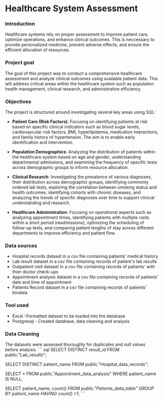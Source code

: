 # Healthcare System Assessment

### Introduction
Healthcare systems rely on proper assessment to improve patient care, optimize operations, and enhance clinical outcomes. This is neccessary to provide personalized medicine, prevent adverse effects, and ensure the efficient allocation of resources.

### Project goal
The goal of this project was to conduct a comprehensive healthcare assessment and analyze clinical outcomes using available patient data. This will address critical areas within the healthcare system such as population health management, clinical research, and administrative efficiency. 

### Objectives

The project is structured around investigating several key areas using SQL:

- **Patient Care (Risk Factors)**: Focusing on identifying patients at risk based on specific clinical indicators such as blood sugar levels, cardiovascular risk factors, BMI, hyperlipidemia, medication interactions, and family history of hypertension. The aim is to enable early identification and intervention.

- **Population Demographics**: Analyzing the distribution of patients within the healthcare system based on age and gender, understanding departmental admissions, and examining the frequency of specific tests across demographic groups to inform resource allocation.

- **Clinical Research**: Investigating the prevalence of various diagnoses, their distribution across demographic groups, identifying commonly ordered lab tests, exploring the correlation between smoking status and health outcomes, identifying cohorts with chronic diseases, and analyzing the trends of specific diagnoses over time to support clinical understanding and research.

- **Healthcare Administration**: Focusing on operational aspects such as analyzing appointment times, identifying patients with multiple visits within a short period (readmissions), optimizing the scheduling of follow-up tests, and comparing patient lengths of stay across different departments to improve efficiency and patient flow.

### Data sources
- Hospital records dataset in a csv file containing patients' medical history
- Lab result dataset in a csv file containing records of patient's lab results
- Outpatient visit dataset in a csv file containing records of patients' with thier doctor check-ups
- Appointment analysis dataset in a csv file containing records of patients' date and time of appointment
- Patients Record dataset in a csv file containing records of patients' biodata

### Tool used
- Excel -Formatted dataset to be loaded into the database
- Postgresql - Created database, data cleaning and analysis

### Data Cleaning
The datasets were assessed thoroughly for duplicates and null values before analysis. 
	``` sql
SELECT DISTINCT result_id 
FROM public."Lab_results";

SELECT DISTINCT patient_name
FROM public."Hospital_data_records";

SELECT * FROM public."Appointment_data_analysis"
WHERE patient_name IS NULL;

SELECT patient_name, count(*) 
FROM public."Patients_data_table"
GROUP BY patient_name
HAVING count(*) >1; 
	```
